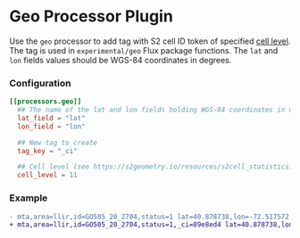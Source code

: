 # Geo Processor Plugin

Use the `geo` processor to add tag with S2 cell ID token of specified [cell level][cell levels].
The tag is used in `experimental/geo` Flux package functions.
The `lat` and `lon` fields values should be WGS-84 coordinates in degrees.

### Configuration

```toml
[[processors.geo]]
  ## The name of the lat and lon fields holding WGS-84 coordinates in degrees
  lat_field = "lat"
  lon_field = "lon"

  ## New tag to create
  tag_key = "_ci"

  ## Cell level (see https://s2geometry.io/resources/s2cell_statistics.html)
  cell_level = 11
```

### Example

```diff
- mta,area=llir,id=GO505_20_2704,status=1 lat=40.878738,lon=-72.517572 1560540094
+ mta,area=llir,id=GO505_20_2704,status=1,_ci=89e8ed4 lat=40.878738,lon=-72.517572 1560540094
```

[cell levels]: https://s2geometry.io/resources/s2cell_statistics.html
